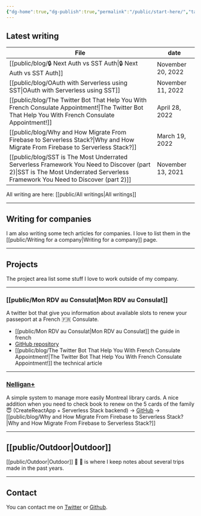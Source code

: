 ```yaml
---
{"dg-home":true,"dg-publish":true,"permalink":"/public/start-here/","tags":"gardenEntry","dgPassFrontmatter":true}
---
```



## Latest writing

| File                                                                                                                                                                            | date              |
| ------------------------------------------------------------------------------------------------------------------------------------------------------------------------------- | ----------------- |
| [[public/blog/🔒 Next Auth vs SST Auth\|🔒 Next Auth vs SST Auth]]                                                                                                           | November 20, 2022 |
| [[public/blog/OAuth with Serverless using SST\|OAuth with Serverless using SST]]                                                                                             | November 11, 2022 |
| [[public/blog/The Twitter Bot That Help You With French Consulate Appointment!\|The Twitter Bot That Help You With French Consulate Appointment!]]                           | April 28, 2022    |
| [[public/blog/Why and How Migrate From Firebase to Serverless Stack?\|Why and How Migrate From Firebase to Serverless Stack?]]                                               | March 19, 2022    |
| [[public/blog/SST is The Most Underrated Serverless Framework You Need to Discover (part 2)\|SST is The Most Underrated Serverless Framework You Need to Discover (part 2)]] | November 13, 2021 |

All writing are here: [[public/All writings\|All writings]]

---

##  Writing for companies
I am also writing some tech articles for companies. I love to list them in the [[public/Writing for a company\|Writing for a company]] page.

---

## Projects
The project area list some stuff I love to work outside of my company.

---
### [[public/Mon RDV au Consulat\|Mon RDV au Consulat]]
A twitter bot that give you information about available slots to renew your passeport at a French 🇫🇷 Consulate. 
- [[public/Mon RDV au Consulat\|Mon RDV au Consulat]] the guide in french
- [GitHub repository](https://github.com/julbrs/mon-rdv-au-consulat)
- [[public/blog/The Twitter Bot That Help You With French Consulate Appointment!\|The Twitter Bot That Help You With French Consulate Appointment!]] the technical article

---
### [Nelligan+](https://nelligan.sidoine.org)
A simple system to manage more easily Montreal library cards. A nice addition when you need to check book to renew on the 5 cards of the family 😇 (CreateReactApp + Serverless Stack backend) 
 → [GitHub](https://github.com/julbrs/nelligan-plus) 
 → [[public/blog/Why and How Migrate From Firebase to Serverless Stack?\|Why and How Migrate From Firebase to Serverless Stack?]]

---

## [[public/Outdoor\|Outdoor]]
[[public/Outdoor\|Outdoor]] 🥾 🍂 is where I keep notes about several trips made in the past years.

---

## Contact
You can contact me on [Twitter](https://twitter.com/_julbrs) or [Github](https://github.com/julbrs).